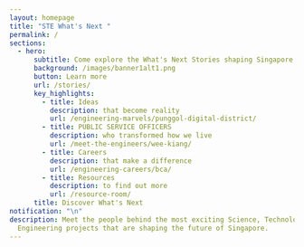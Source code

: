```yaml
---
layout: homepage
title: "STE What's Next "
permalink: /
sections:
  - hero:
      subtitle: Come explore the What's Next Stories shaping Singapore
      background: /images/banner1alt1.png
      button: Learn more
      url: /stories/
      key_highlights:
        - title: Ideas
          description: that become reality
          url: /engineering-marvels/punggol-digital-district/
        - title: PUBLIC SERVICE OFFICERS
          description: who transformed how we live
          url: /meet-the-engineers/wee-kiang/
        - title: Careers
          description: that make a difference
          url: /engineering-careers/bca/
        - title: Resources
          description: to find out more
          url: /resource-room/
      title: Discover What's Next
notification: "\n"
description: Meet the people behind the most exciting Science, Technology and
  Engineering projects that are shaping the future of Singapore.
---
```

